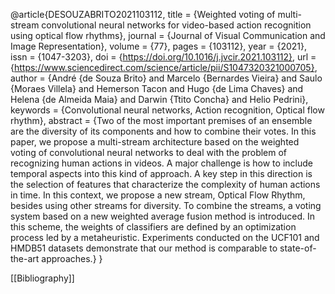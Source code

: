 @article{DESOUZABRITO2021103112,
title = {Weighted voting of multi-stream convolutional neural networks for video-based action recognition using optical flow rhythms},
journal = {Journal of Visual Communication and Image Representation},
volume = {77},
pages = {103112},
year = {2021},
issn = {1047-3203},
doi = {https://doi.org/10.1016/j.jvcir.2021.103112},
url = {https://www.sciencedirect.com/science/article/pii/S1047320321000705},
author = {André {de Souza Brito} and Marcelo {Bernardes Vieira} and Saulo {Moraes Villela} and Hemerson Tacon and Hugo {de Lima Chaves} and Helena {de Almeida Maia} and Darwin {Ttito Concha} and Helio Pedrini},
keywords = {Convolutional neural networks, Action recognition, Optical flow rhythm},
abstract = {Two of the most important premises of an ensemble are the diversity of its components and how to combine their votes. In this paper, we propose a multi-stream architecture based on the weighted voting of convolutional neural networks to deal with the problem of recognizing human actions in videos. A major challenge is how to include temporal aspects into this kind of approach. A key step in this direction is the selection of features that characterize the complexity of human actions in time. In this context, we propose a new stream, Optical Flow Rhythm, besides using other streams for diversity. To combine the streams, a voting system based on a new weighted average fusion method is introduced. In this scheme, the weights of classifiers are defined by an optimization process led by a metaheuristic. Experiments conducted on the UCF101 and HMDB51 datasets demonstrate that our method is comparable to state-of-the-art approaches.}
}

[[Bibliography]]
